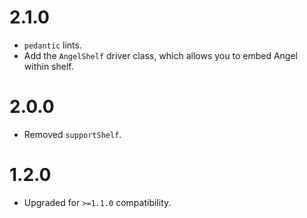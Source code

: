 # 2.1.0
* `pedantic` lints.
* Add the `AngelShelf` driver class, which allows you to embed Angel within shelf.

# 2.0.0
* Removed `supportShelf`.

# 1.2.0
* Upgraded for `>=1.1.0` compatibility.